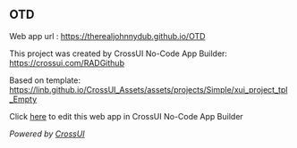 ## OTD
Web app url : https://therealjohnnydub.github.io/OTD

This project was created by CrossUI No-Code App Builder: https://crossui.com/RADGithub

Based on template: https://linb.github.io/CrossUI_Assets/assets/projects/Simple/xui_project_tpl_Empty

Click [here](https://crossui.com/RADGithub/#!from=github&owner=therealjohnnydub&repo=OTD) to edit this web app in CrossUI No-Code App Builder

<i>Powered by [CrossUI](https://crossui.com)</i>
